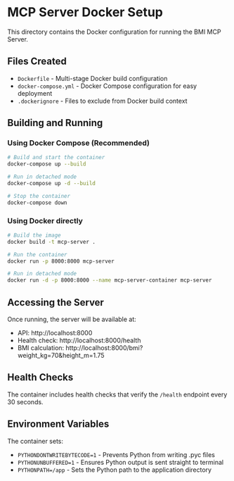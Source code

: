 # MCP Server Docker Setup

This directory contains the Docker configuration for running the BMI MCP Server.

## Files Created

- `Dockerfile` - Multi-stage Docker build configuration
- `docker-compose.yml` - Docker Compose configuration for easy deployment
- `.dockerignore` - Files to exclude from Docker build context

## Building and Running

### Using Docker Compose (Recommended)

```bash
# Build and start the container
docker-compose up --build

# Run in detached mode
docker-compose up -d --build

# Stop the container
docker-compose down
```

### Using Docker directly

```bash
# Build the image
docker build -t mcp-server .

# Run the container
docker run -p 8000:8000 mcp-server

# Run in detached mode
docker run -d -p 8000:8000 --name mcp-server-container mcp-server
```

## Accessing the Server

Once running, the server will be available at:
- API: http://localhost:8000
- Health check: http://localhost:8000/health
- BMI calculation: http://localhost:8000/bmi?weight_kg=70&height_m=1.75

## Health Checks

The container includes health checks that verify the `/health` endpoint every 30 seconds.

## Environment Variables

The container sets:
- `PYTHONDONTWRITEBYTECODE=1` - Prevents Python from writing .pyc files
- `PYTHONUNBUFFERED=1` - Ensures Python output is sent straight to terminal
- `PYTHONPATH=/app` - Sets the Python path to the application directory
